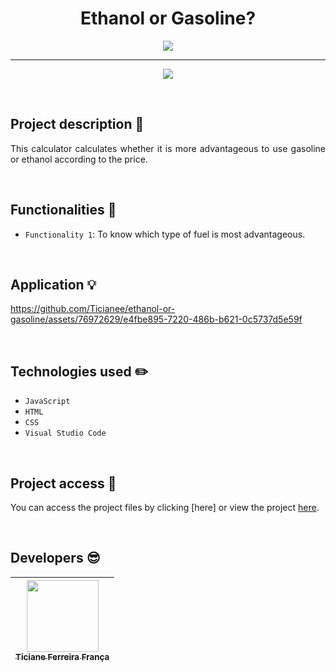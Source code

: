 <h1 align="center"> Ethanol or Gasoline? </h1>

<p align="center">
  <img src="https://github.com/Ticianee/ethanol-or-gasoline/assets/76972629/9d77f865-c76d-431e-88d3-dceb11e3ad53" />
</p>
<hr>

<p align="center">
<img src="http://img.shields.io/static/v1?label=STATUS&message=%20CONCLUDED&color=GREEN&style=for-the-badge"/>
</p>

<br>

## Project description :page_facing_up:
<p align="justify">
  This calculator calculates whether it is more advantageous to use gasoline or ethanol according to the price.
</p>
<br>

## Functionalities :hammer:
- `Functionality 1`: To know which type of fuel is most advantageous.
<br>

## Application :bulb:
https://github.com/Ticianee/ethanol-or-gasoline/assets/76972629/e4fbe895-7220-486b-b621-0c5737d5e59f

<br>

## Technologies used :pencil2:
- ``JavaScript``
- ``HTML``
- ``CSS``
- ``Visual Studio Code``
<br>

## Project access 📁
You can access the project files by clicking [here] or view the project [here](https://ticianee.github.io/ethanol-or-gasoline/).

<br>

## Developers :sunglasses:
| [<img src="https://github.com/Ticianee/ethanol-or-gasoline/assets/76972629/f9287eb2-57b4-4994-bd99-7d5c09221001" width=115><br><sub>Ticiane Ferreira França</sub>](https://github.com/camilafernanda) |
| :---: |
